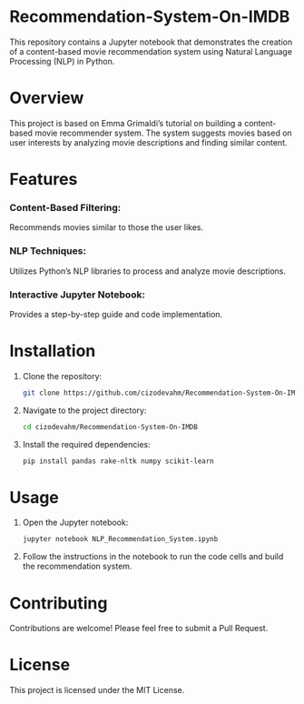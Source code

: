 # Recommendation-System-On-IMDB
This repository contains a Jupyter notebook that demonstrates the creation of a content-based movie recommendation system using Natural Language Processing (NLP) in Python.

# Overview
This project is based on Emma Grimaldi’s tutorial on building a content-based movie recommender system. The system suggests movies based on user interests by analyzing movie descriptions and finding similar content.

# Features
### Content-Based Filtering: 
Recommends movies similar to those the user likes.
### NLP Techniques: 
Utilizes Python’s NLP libraries to process and analyze movie descriptions.
### Interactive Jupyter Notebook:
Provides a step-by-step guide and code implementation.

# Installation
 1. Clone the repository:
    ```bash
    git clone https://github.com/cizodevahm/Recommendation-System-On-IMDB.git
    ```
2. Navigate to the project directory:
   ```bash
   cd cizodevahm/Recommendation-System-On-IMDB
   ```
  
3. Install the required dependencies:
   ```bash
   pip install pandas rake-nltk numpy scikit-learn
    ```
   
# Usage
 1. Open the Jupyter notebook:
    ```bash
    jupyter notebook NLP_Recommendation_System.ipynb
    ```
2. Follow the instructions in the notebook to run the code cells and build the recommendation system.

# Contributing
Contributions are welcome! Please feel free to submit a Pull Request.

# License
This project is licensed under the MIT License.
